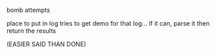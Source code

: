 bomb attempts

place to put in log
tries to get demo for that log...
if it can, parse it
then return the results

(EASIER SAID THAN DONE)

